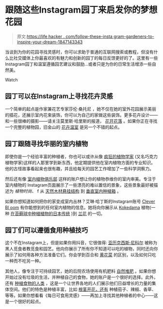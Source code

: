 # 跟随这些Instagram园丁来启发你的梦想花园

> 原文:[https://life hacker . com/follow-these-insta gram-gardeners-to-inspire-your-dream-1847143343](https://lifehacker.com/follow-these-instagram-gardeners-to-inspire-your-dream-1847143343)

当谈到为你的花园寻找灵感时，你可以求助于普通的互联网搜索或教程，但没有什么比社交媒体上你最喜欢的有魅力和创新的园丁的每日反馈更好的了。这里有一些Instagram园丁和温室遵循园艺建议和鼓励...或者只是为你的日常生活增添一些自然美。

Watch

## 园丁可以在Instagram上寻找花卉灵感

一个简单的起点是作家兼花艺专家莎伦·桑托尼 ，她不仅在她的室外花园展示美丽的插花，还展示室内花束装饰，你可以为自己的家做这些装饰。更多花卉设计——和一些很棒的摄影——请关注莫里斯·哈里斯的报道， [花开花落](https://www.instagram.com/bloomandplume/) 。如果你正在寻找一个完整的植物园，旧金山的 [花卉温室](https://www.instagram.com/conservatoryofflowers/?hl=en) 是另一个不错的起点。

## 园丁跟随寻找华丽的室内植物

即使你是一个经验丰富的种植者，你也可以或许从像 [疯狂的植物学家](https://www.instagram.com/thechocolatebotanist/?hl=en) (又名巧克力植物学家)这样的人那里学到新东西，他定期提供他在室内植物方面的专业知识。他的古怪故事看起来也很有趣，并且给每天的园艺工作增加了一些科学洞察力。

然后还有像 [室内植物俱乐部](https://www.instagram.com/houseplantclub/?hl=en) 这样的账户想让你的植物恭维你的室内审美。专注于室内植物的 Instagram页面展示了一些漂亮的难以置信的景象，这些景象最好被描述为 *植物时尚、* f 从 [天然木材悬挂结构](https://www.instagram.com/p/CP-rzTPAubd/) 到 [垂直室内种植箱](https://www.instagram.com/p/COuyTgZgnVB/) 。

如果你想知道如何把你的家变成室内丛林？艾琳·哈丁斯的Instagram账号 [Clever Bl oom](https://www.instagram.com/cleverbloom/?hl=en) 有你能想到的任何室内植物的信息。她将向你展示从 [Kokedama](https://www.instagram.com/p/CPCpgbHHxGp/) 植物(一种 [在苔藓球中种植植物的日本传统](https://www.missouribotanicalgarden.org/gardens-gardening/your-garden/help-for-the-home-gardener/advice-tips-resources/visual-guides/how-to-make-a-kokedama.aspx#:~:text=Kokedama%20is%20the%20Japanese%20art,care%20for%20your%20own%20kokedama.) )到 [兰花](https://www.instagram.com/p/CO-se7OHVbE/) 的一切。

## 园丁们可以遵循食用种植技巧

这个不在Instagram上，但是如果你用抖音，它很值得: [亚历克西斯·尼科尔](https://www.tiktok.com/@alexisnikole?lang=en) 被称为黑人觅食者教觅食和园艺。他向你展示了所有你不知道可以吃的植物，同时还向你展示了如何用各种方法准备它们。你会学到百合和 [黄花菜](https://vm.tiktok.com/ZMdDdUxFR/) 的区别，以及如何只吃一种而不吃另一种。

其他人，像专注于可持续园艺，她的后院农场使用有机肥料 [自然堆肥](https://www.instagram.com/p/COnJOsFnNKi/) 。如果你想开始过没有垃圾的生活，并种植自己的食物，她的账户是一个很好的选择。此外，还有 [种植食物的人类](https://www.instagram.com/humanswhogrowfood/?hl=en) ，这是一个让世界各地的人们展示他们日益增长的力量的集体空间。他们的特色是种植丰富，比如 [根茎开花，还有](https://www.instagram.com/rootsbloomsandyards/) 种植茄子、辣椒、香草、等等。如果你想看看《每日可食用灵感》——再加上寻找其他种植者的中心——这是一个很好的起点。